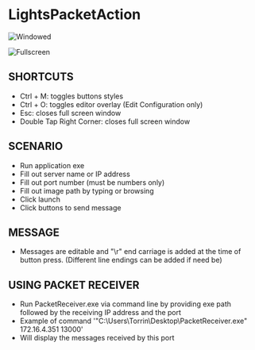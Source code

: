 # LightsPacketAction
![Windowed](https://user-images.githubusercontent.com/43557445/75826974-a856b400-5d76-11ea-8732-e63ef70b6077.PNG)

![Fullscreen](https://user-images.githubusercontent.com/43557445/75827195-18fdd080-5d77-11ea-93e0-87e598d47ff5.PNG)
## SHORTCUTS
- Ctrl + M: toggles buttons styles
- Ctrl + O: toggles editor overlay (Edit Configuration only)
- Esc: closes full screen window
- Double Tap Right Corner: closes full screen window

## SCENARIO
- Run application exe
- Fill out server name or IP address
- Fill out port number (must be numbers only)
- Fill out image path by typing or browsing
- Click launch 
- Click buttons to send message

## MESSAGE
- Messages are editable and "\r" end carriage is added at the time of button press.  (Different line endings can be added if need be)

## USING PACKET RECEIVER
- Run PacketReceiver.exe via command line by providing exe path followed by the receiving IP address and the port
- Example of command '"C:\Users\Torrin\Desktop\PacketReceiver.exe" 172.16.4.351 13000'
- Will display the messages received by this port
